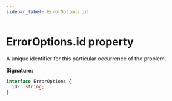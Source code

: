 ```yaml
---
sidebar_label: ErrorOptions.id
---
```


# ErrorOptions.id property

A unique identifier for this particular occurrence of the problem.

**Signature:**

```typescript
interface ErrorOptions {
  id?: string;
}
```
